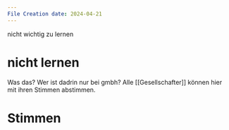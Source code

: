```yaml
---
File Creation date: 2024-04-21
---
```

nicht wichtig zu lernen
# **nicht lernen**
Was das? Wer ist dadrin
nur bei gmbh?
Alle [[Gesellschafter]] können hier mit ihren Stimmen abstimmen.
# Stimmen
